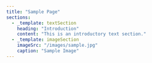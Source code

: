 ```yaml
---
title: "Sample Page"
sections:
  - _template: textSection
    heading: "Introduction"
    content: "This is an introductory text section."
  - _template: imageSection
    imageSrc: "/images/sample.jpg"
    caption: "Sample Image"
---
```

